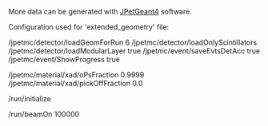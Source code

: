 More data can be generated with  [JPetGeant4](https://github.com/JPETTomography/J-PET-geant4)
software.

Configuration used for 'extended_geometry' file:

/jpetmc/detector/loadGeomForRun 6 
/jpetmc/detector/loadOnlyScintillators
/jpetmc/detector/loadModularLayer true
/jpetmc/event/saveEvtsDetAcc true
/jpetmc/event/ShowProgress true

/jpetmc/material/xad/oPsFraction 0.9999 
/jpetmc/material/xad/pickOffFraction 0.0  

/run/initialize

/run/beamOn 100000

